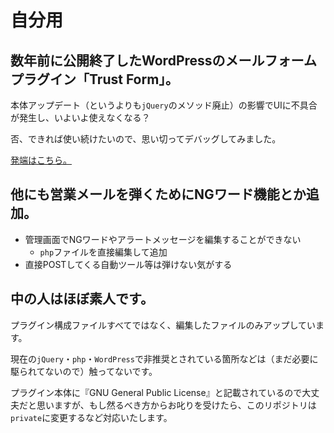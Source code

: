# 自分用
## 数年前に公開終了したWordPressのメールフォームプラグイン「Trust Form」。

本体アップデート（というよりも`jQuery`のメソッド廃止）の影響でUIに不具合が発生し、いよいよ使えなくなる？

否、できれば使い続けたいので、思い切ってデバッグしてみました。

[発端はこちら。](https://misskey.io/notes/9z5c8vu1awtm0ffd)

## 他にも営業メールを弾くためにNGワード機能とか追加。
- 管理画面でNGワードやアラートメッセージを編集することができない
   - `php`ファイルを直接編集して追加
- 直接POSTしてくる自動ツール等は弾けない気がする

## 中の人はほぼ素人です。
プラグイン構成ファイルすべてではなく、編集したファイルのみアップしています。

現在の`jQuery`・`php`・`WordPress`で非推奨とされている箇所などは（まだ必要に駆られてないので）触ってないです。

プラグイン本体に『GNU General Public License』と記載されているので大丈夫だと思いますが、もし然るべき方からお叱りを受けたら、このリポジトリは`private`に変更するなど対応いたします。
